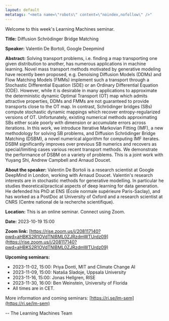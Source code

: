 ```yaml
---
layout: default
metatags: "<meta name=\"robots\" content=\"noindex,nofollow\" />"
---
```

Welcome to this week's Learning Machines seminar.

**Title:** Diffusion Schrödinger Bridge Matching

**Speaker:** Valentin De Bortoli, Google Deepmind

**Abstract:** Solving transport problems, i.e. finding a map transporting one given distribution to another, has numerous applications in machine learning. Novel mass transport methods motivated by generative modeling have recently been proposed, e.g. Denoising Diffusion Models (DDMs) and Flow Matching Models (FMMs) implement such a transport through a Stochastic Differential Equation (SDE) or an Ordinary Differential Equation (ODE). However, while it is desirable in many applications to approximate the deterministic dynamic Optimal Transport (OT) map which admits attractive properties, DDMs and FMMs are not guaranteed to provide transports close to the OT map. In contrast, Schrödinger bridges (SBs) compute stochastic dynamic mappings which recover entropy-regularized versions of OT. Unfortunately, existing numerical methods approximating SBs either scale poorly with dimension or accumulate errors across iterations. In this work, we introduce Iterative Markovian Fitting (IMF), a new methodology for solving SB problems, and Diffusion Schrödinger Bridge Matching (DSBM), a novel numerical algorithm for computing IMF iterates. DSBM significantly improves over previous SB numerics and recovers as special/limiting cases various recent transport methods. We demonstrate the performance of DSBM on a variety of problems. This is a joint work with Yuyang Shi, Andrew Campbell and Arnaud Doucet.

**About the speaker:** Valentin De Bortoli is a research scientist at Google DeepMind in London, working with Arnaud Doucet. Valentin's research interests are in stochastic methods for generative modelling. In particular he studies theoretical/practical aspects of deep learning for data generation. He defended his PhD at ENS (École normale supérieure Paris-Saclay), and has worked as a PostDoc at University of Oxford and a research scientist at CNRS (Centre national de la recherche scientifique).

**Location:** This is an online seminar. Connect using Zoom.

**Date:** 2023-10-19 15:00

**Zoom link:** [https://rise.zoom.us/j/208117140?pwd=aHBKS2R1OVdTNlBML0ZJRzdmWTUrdz09](https://rise.zoom.us/j/208117140?pwd=aHBKS2R1OVdTNlBML0ZJRzdmWTUrdz09)

**Upcoming seminars:**

* 2023-11-02, 15:00: Priya Donti, MIT and Climate Change AI
* 2023-11-09, 15:00: Nataša Sladoje, Uppsala University
* 2023-11-16, 15:00: Jonas Hellgren, RISE
* 2023-11-30, 16:00: Ben Weinstein, University of Florida
* All times are in CET.

More information and coming seminars: [https://ri.se/lm-sem](https://ri.se/lm-sem)

-- The Learning Machines Team

